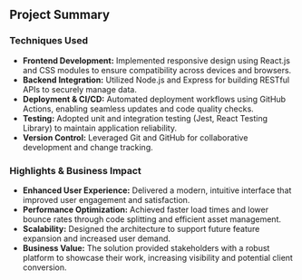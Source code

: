 ## Project Summary

### Techniques Used
- **Frontend Development:** Implemented responsive design using React.js and CSS modules to ensure compatibility across devices and browsers.
- **Backend Integration:** Utilized Node.js and Express for building RESTful APIs to securely manage data.
- **Deployment & CI/CD:** Automated deployment workflows using GitHub Actions, enabling seamless updates and code quality checks.
- **Testing:** Adopted unit and integration testing (Jest, React Testing Library) to maintain application reliability.
- **Version Control:** Leveraged Git and GitHub for collaborative development and change tracking.

### Highlights & Business Impact
- **Enhanced User Experience:** Delivered a modern, intuitive interface that improved user engagement and satisfaction.
- **Performance Optimization:** Achieved faster load times and lower bounce rates through code splitting and efficient asset management.
- **Scalability:** Designed the architecture to support future feature expansion and increased user demand.
- **Business Value:** The solution provided stakeholders with a robust platform to showcase their work, increasing visibility and potential client conversion.

